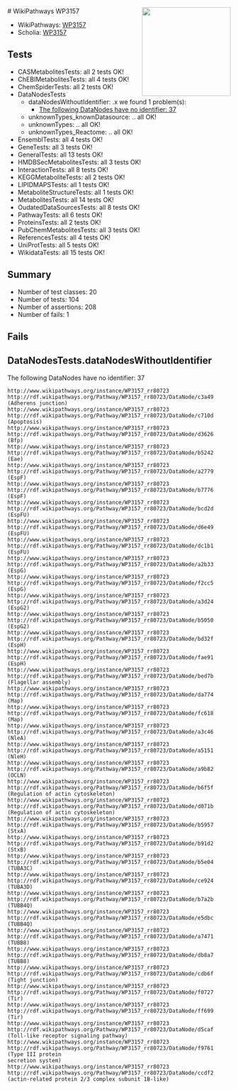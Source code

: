<img style="float: right; width: 200px" src="https://upload.wikimedia.org/wikipedia/commons/thumb/8/83/Wplogo_with_text_500.png/640px-Wplogo_with_text_500.png" />
# WikiPathways WP3157

* WikiPathways: [WP3157](https://new.wikipathways.org/pathways/WP3157)
* Scholia: [WP3157](https://scholia.toolforge.org/wikipathways/WP3157)
## Tests
* CASMetabolitesTests: all 2 tests OK!
* ChEBIMetabolitesTests: all 4 tests OK!
* ChemSpiderTests: all 2 tests OK!
* DataNodesTests
    * dataNodesWithoutIdentifier: .x we found 1 problem(s):
        * [The following DataNodes have no identifier: 37](#8792c4d5)
    * unknownTypes_knownDatasource: .. all OK!
    * unknownTypes: .. all OK!
    * unknownTypes_Reactome: .. all OK!
* EnsemblTests: all 4 tests OK!
* GeneTests: all 3 tests OK!
* GeneralTests: all 13 tests OK!
* HMDBSecMetabolitesTests: all 3 tests OK!
* InteractionTests: all 8 tests OK!
* KEGGMetaboliteTests: all 2 tests OK!
* LIPIDMAPSTests: all 1 tests OK!
* MetaboliteStructureTests: all 1 tests OK!
* MetabolitesTests: all 14 tests OK!
* OudatedDataSourcesTests: all 8 tests OK!
* PathwayTests: all 6 tests OK!
* ProteinsTests: all 2 tests OK!
* PubChemMetabolitesTests: all 3 tests OK!
* ReferencesTests: all 4 tests OK!
* UniProtTests: all 5 tests OK!
* WikidataTests: all 15 tests OK!


## Summary

* Number of test classes: 20
* Number of tests: 104
* Number of assertions: 208
* Number of fails: 1

## Fails

<a name="8792c4d5" />

## DataNodesTests.dataNodesWithoutIdentifier

The following DataNodes have no identifier: 37
```
http://www.wikipathways.org/instance/WP3157_rr80723 http://rdf.wikipathways.org/Pathway/WP3157_rr80723/DataNode/c3a49 (Adherens junction)
http://www.wikipathways.org/instance/WP3157_rr80723 http://rdf.wikipathways.org/Pathway/WP3157_rr80723/DataNode/c710d (Apoptosis)
http://www.wikipathways.org/instance/WP3157_rr80723 http://rdf.wikipathways.org/Pathway/WP3157_rr80723/DataNode/d3626 (Bfp)
http://www.wikipathways.org/instance/WP3157_rr80723 http://rdf.wikipathways.org/Pathway/WP3157_rr80723/DataNode/b5242 (Eae)
http://www.wikipathways.org/instance/WP3157_rr80723 http://rdf.wikipathways.org/Pathway/WP3157_rr80723/DataNode/a2779 (EspF)
http://www.wikipathways.org/instance/WP3157_rr80723 http://rdf.wikipathways.org/Pathway/WP3157_rr80723/DataNode/b7776 (EspF)
http://www.wikipathways.org/instance/WP3157_rr80723 http://rdf.wikipathways.org/Pathway/WP3157_rr80723/DataNode/bcd2d (EspFU)
http://www.wikipathways.org/instance/WP3157_rr80723 http://rdf.wikipathways.org/Pathway/WP3157_rr80723/DataNode/d6e49 (EspFU)
http://www.wikipathways.org/instance/WP3157_rr80723 http://rdf.wikipathways.org/Pathway/WP3157_rr80723/DataNode/dc1b1 (EspFU)
http://www.wikipathways.org/instance/WP3157_rr80723 http://rdf.wikipathways.org/Pathway/WP3157_rr80723/DataNode/a2b33 (EspG)
http://www.wikipathways.org/instance/WP3157_rr80723 http://rdf.wikipathways.org/Pathway/WP3157_rr80723/DataNode/f2cc5 (EspG)
http://www.wikipathways.org/instance/WP3157_rr80723 http://rdf.wikipathways.org/Pathway/WP3157_rr80723/DataNode/a3d24 (EspG2)
http://www.wikipathways.org/instance/WP3157_rr80723 http://rdf.wikipathways.org/Pathway/WP3157_rr80723/DataNode/b5050 (EspG2)
http://www.wikipathways.org/instance/WP3157_rr80723 http://rdf.wikipathways.org/Pathway/WP3157_rr80723/DataNode/bd32f (EspH)
http://www.wikipathways.org/instance/WP3157_rr80723 http://rdf.wikipathways.org/Pathway/WP3157_rr80723/DataNode/fae91 (EspH)
http://www.wikipathways.org/instance/WP3157_rr80723 http://rdf.wikipathways.org/Pathway/WP3157_rr80723/DataNode/bed7b (Flagellar assembly)
http://www.wikipathways.org/instance/WP3157_rr80723 http://rdf.wikipathways.org/Pathway/WP3157_rr80723/DataNode/da774 (Map)
http://www.wikipathways.org/instance/WP3157_rr80723 http://rdf.wikipathways.org/Pathway/WP3157_rr80723/DataNode/fc618 (Map)
http://www.wikipathways.org/instance/WP3157_rr80723 http://rdf.wikipathways.org/Pathway/WP3157_rr80723/DataNode/a3c46 (NleA)
http://www.wikipathways.org/instance/WP3157_rr80723 http://rdf.wikipathways.org/Pathway/WP3157_rr80723/DataNode/a5151 (NleH)
http://www.wikipathways.org/instance/WP3157_rr80723 http://rdf.wikipathways.org/Pathway/WP3157_rr80723/DataNode/a9b82 (OCLN)
http://www.wikipathways.org/instance/WP3157_rr80723 http://rdf.wikipathways.org/Pathway/WP3157_rr80723/DataNode/b6f5f (Regulation of actin cytoskeleton)
http://www.wikipathways.org/instance/WP3157_rr80723 http://rdf.wikipathways.org/Pathway/WP3157_rr80723/DataNode/d071b (Regulation of actin cytoskeleton)
http://www.wikipathways.org/instance/WP3157_rr80723 http://rdf.wikipathways.org/Pathway/WP3157_rr80723/DataNode/b5957 (StxA)
http://www.wikipathways.org/instance/WP3157_rr80723 http://rdf.wikipathways.org/Pathway/WP3157_rr80723/DataNode/b91d2 (StxB)
http://www.wikipathways.org/instance/WP3157_rr80723 http://rdf.wikipathways.org/Pathway/WP3157_rr80723/DataNode/b5e04 (TUBA3C)
http://www.wikipathways.org/instance/WP3157_rr80723 http://rdf.wikipathways.org/Pathway/WP3157_rr80723/DataNode/ce924 (TUBA3D)
http://www.wikipathways.org/instance/WP3157_rr80723 http://rdf.wikipathways.org/Pathway/WP3157_rr80723/DataNode/b7a2b (TUBB4Q)
http://www.wikipathways.org/instance/WP3157_rr80723 http://rdf.wikipathways.org/Pathway/WP3157_rr80723/DataNode/e5dbc (TUBB4Q)
http://www.wikipathways.org/instance/WP3157_rr80723 http://rdf.wikipathways.org/Pathway/WP3157_rr80723/DataNode/a7471 (TUBB8)
http://www.wikipathways.org/instance/WP3157_rr80723 http://rdf.wikipathways.org/Pathway/WP3157_rr80723/DataNode/db8a7 (TUBB8)
http://www.wikipathways.org/instance/WP3157_rr80723 http://rdf.wikipathways.org/Pathway/WP3157_rr80723/DataNode/cdb6f (Tight junction)
http://www.wikipathways.org/instance/WP3157_rr80723 http://rdf.wikipathways.org/Pathway/WP3157_rr80723/DataNode/f0727 (Tir)
http://www.wikipathways.org/instance/WP3157_rr80723 http://rdf.wikipathways.org/Pathway/WP3157_rr80723/DataNode/ff699 (Tir)
http://www.wikipathways.org/instance/WP3157_rr80723 http://rdf.wikipathways.org/Pathway/WP3157_rr80723/DataNode/d5caf (Toll-like receptor signaling pathway)
http://www.wikipathways.org/instance/WP3157_rr80723 http://rdf.wikipathways.org/Pathway/WP3157_rr80723/DataNode/f9761 (Type III protein
secretion system)
http://www.wikipathways.org/instance/WP3157_rr80723 http://rdf.wikipathways.org/Pathway/WP3157_rr80723/DataNode/ccdf2 (actin-related protein 2/3 complex subunit 1B-like)
```

